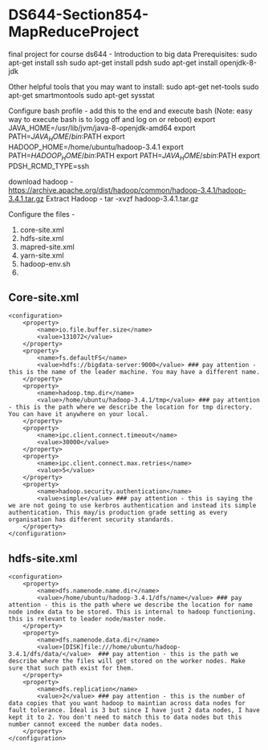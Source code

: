 # DS644-Section854-MapReduceProject
final project for course ds644 - Introduction to big data
Prerequisites:
sudo apt-get install ssh
sudo apt-get install pdsh
sudo apt-get install openjdk-8-jdk

Other helpful tools that you may want to install:
sudo apt-get net-tools
sudo apt-get smartmontools
sudo apt-get sysstat

Configure bash profile - add this to the end and execute bash (Note: easy way to execute bash is to logg off and log on or reboot)
export JAVA_HOME=/usr/lib/jvm/java-8-openjdk-amd64
export PATH=$JAVA_HOME/bin:$PATH
export HADOOP_HOME=/home/ubuntu/hadoop-3.4.1
export PATH=$HADOOP_HOME/bin:$PATH
export PATH=$JAVA_HOME/sbin:$PATH
export PDSH_RCMD_TYPE=ssh

download  hadoop - https://archive.apache.org/dist/hadoop/common/hadoop-3.4.1/hadoop-3.4.1.tar.gz
Extract Hadoop - tar -xvzf hadoop-3.4.1.tar.gz

Configure the files - 
1. core-site.xml
2. hdfs-site.xml
3. mapred-site.xml
4. yarn-site.xml
5. hadoop-env.sh
6. 

## Core-site.xml
```
<configuration>
    <property>
        <name>io.file.buffer.size</name>
        <value>131072</value>
    </property>
    <property>
        <name>fs.defaultFS</name>
        <value>hdfs://bigdata-server:9000</value> ### pay attention - this is the name of the leader machine. You may have a different name.
    </property>
    <property>
        <name>hadoop.tmp.dir</name>
        <value>/home/ubuntu/hadoop-3.4.1/tmp</value> ### pay attention - this is the path where we describe the location for tmp directory. You can have it anywhere on your local.
    </property>
    <property>
        <name>ipc.client.connect.timeout</name>
        <value>30000</value>
    </property>
    <property>
        <name>ipc.client.connect.max.retries</name>
        <value>5</value>
    </property>
    <property>
        <name>hadoop.security.authentication</name>
        <value>simple</value> ### pay attention - this is saying the we are not going to use kerbros authentication and instead its simple authentication. This may/is production grade setting as every organisation has different security standards.
    </property>
</configuration>
```
## hdfs-site.xml
```
<configuration>
    <property>
        <name>dfs.namenode.name.dir</name>
        <value>/home/ubuntu/hadoop-3.4.1/dfs/name</value> ### pay attention - this is the path where we describe the location for name node index data to be stored. This is internal to hadoop functioning. this is relevant to leader node/master node.
    </property>
    <property>
        <name>dfs.namenode.data.dir</name>
        <value>[DISK]file:///home/ubuntu/hadoop-3.4.1/dfs/data/</value>  ### pay attention - this is the path we describe where the files will get stored on the worker nodes. Make sure that such path exist for them.
    </property>
    <property>
        <name>dfs.replication</name>
        <value>2</value> ### pay attention - this is the number of data copies that you want hadoop to maintian across data nodes for fault tolerance. Ideal is 3 but since I have just 2 data nodes, I have kept it to 2. You don't need to match this to data nodes but this number cannot exceed the number data nodes.
    </property>
</configuration>
```
```
